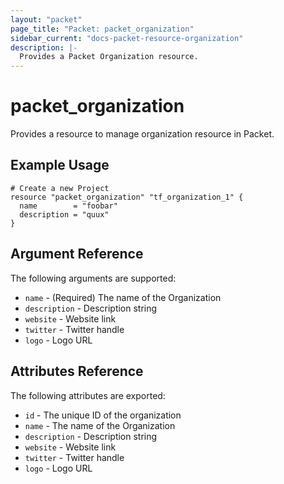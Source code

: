 ```yaml
---
layout: "packet"
page_title: "Packet: packet_organization"
sidebar_current: "docs-packet-resource-organization"
description: |-
  Provides a Packet Organization resource.
---
```


# packet\_organization

Provides a resource to manage organization resource in Packet.

## Example Usage

```hcl
# Create a new Project
resource "packet_organization" "tf_organization_1" {
  name        = "foobar"
  description = "quux"
}
```

## Argument Reference

The following arguments are supported:

* `name` - (Required) The name of the Organization
* `description` - Description string
* `website` - Website link
* `twitter` - Twitter handle
* `logo` - Logo URL


## Attributes Reference

The following attributes are exported:

* `id` - The unique ID of the organization
* `name` - The name of the Organization
* `description` - Description string
* `website` - Website link
* `twitter` - Twitter handle
* `logo` - Logo URL
